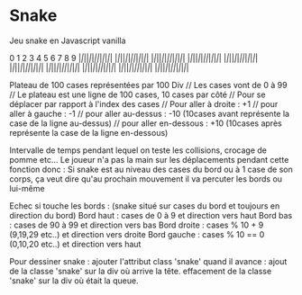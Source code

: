 # Snake

Jeu snake en Javascript vanilla

 0 1  2 3 4  5 6 7 8 9
|_|_||_|_|_||_|_|_|_|_|
|_|_||_|_|_||_|_|_|_|_|
|_|_||_|_|_||_|_|_|_|_|
|_|_||_|_|_||_|_|_|_|_|
|_|_||_|_|_||_|_|_|_|_|
|_|_||_|_|_||_|_|_|_|_|
|_|_||_|_|_||_|_|_|_|_|
|_|_||_|_|_||_|_|_|_|_|
|_|_||_|_|_||_|_|_|_|_|
|_|_||_|_|_||_|_|_|_|_|

Plateau de 100 cases représentées par 100 Div
// Les cases vont de 0 à 99
      // Le plateau est une ligne de 100 cases, 10 cases par côté
      // Pour se déplacer par rapport à l'index des cases
      // Pour aller à droite : +1
      // pour aller à gauche : -1
      // pour aller au-dessus : -10 (10cases avant représente la case de la ligne au-dessus)
      // pour aller en-dessous : +10 (10cases après représente la case de la ligne en-dessous)

 Intervalle de temps pendant lequel on teste les collisions, crocage de pomme  etc...
 Le joueur n'a pas la main sur les déplacements pendant cette fonction donc :
 Si snake est au niveau des cases du bord ou à 1 case de son corps, ça veut dire qu'au prochain mouvement il va percuter les bords ou lui-même
   
 Echec si touche les bords : (snake situé sur cases du bord et toujours en direction du bord)
  Bord haut : cases de 0 à 9 et direction vers haut
  Bord bas : cases de 90 à 99 et direction vers bas
  Bord droite : cases % 10 + 9 (9,19,29 etc..) et direction vers droite
  Bord gauche : cases % 10 == 0 (0,10,20 etc..) et direction vers haut
        
 Pour dessiner snake : 
  ajouter l'attribut class 'snake'
  quand il avance : 
    ajout de la classe 'snake' sur la div où arrive la tête.
    effacement de la classe 'snake' sur la div où était la queue.
  
     
  
